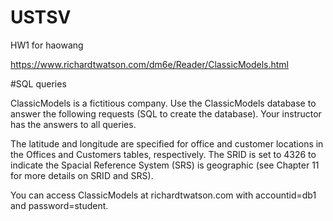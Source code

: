 # USTSV
HW1 for haowang

https://www.richardtwatson.com/dm6e/Reader/ClassicModels.html

#SQL queries

ClassicModels is a fictitious company. Use the ClassicModels database to answer the following requests (SQL to create the database). Your instructor has the answers to all queries.

The latitude and longitude are specified for office and customer locations in the Offices and Customers tables, respectively. The SRID is set to 4326 to indicate the Spacial Reference System (SRS) is geographic (see Chapter 11 for more details on SRID and SRS).

You can access ClassicModels at richardtwatson.com with accountid=db1 and password=student.
